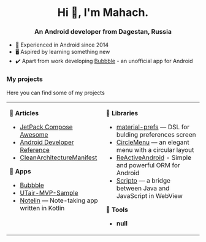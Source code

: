<h1 align="center">Hi 👋, I'm Mahach.</h1>
<h3 align="center">An Android developer from Dagestan, Russia</h3>

- 📆 Experienced in Android since 2014
- 🖥️ Aspired by learning something new
- ✔️ Apart from work developing [Bubbble](https://github.com/ImangazalievM/Bubbble) - an unofficial app for Android

### My projects

Here you can find some of my projects

<table><tr><td valign="top" width="50%">

**📑 Articles**

* [JetPack Compose Awesome](https://github.com/jetpack-compose/jetpack-compose-awesome)
* [Android Developer Reference](https://github.com/ImangazalievM/android-developer-reference)
* [CleanArchitectureManifest](https://github.com/ImangazalievM/CleanArchitectureManifest)

**🎨 Apps**

* [Bubbble](https://github.com/ImangazalievM/Bubbble)
* [UTair-MVP-Sample](https://github.com/ImangazalievM/UTair-MVP-Sample)
* [Notelin](https://github.com/ImangazalievM/Notelin) — Note-taking app written in Kotlin

</td><td valign="top" width="50%">

**📐 Libraries**

* [material-prefs](https://github.com/ImangazalievM/material-prefs) — DSL for bulding preferences screen
* [CircleMenu](https://github.com/ImangazalievM/CircleMenu) — an elegant menu with a circular layout
* [ReActiveAndroid](https://github.com/ImangazalievM/ReActiveAndroid) - Simple and powerful ORM for Android
* [Scripto](https://github.com/ImangazalievM/Scripto) — a bridge between Java and JavaScript in WebView

**🔨 Tools**

* **null**
  
</td></tr></table>
